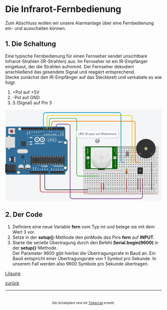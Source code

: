  <link rel="stylesheet" href="https://hi2272.github.io/StyleMD.css">


# Die Infrarot-Fernbedienung
Zum Abschluss wollen wir unsere Alarmanlage über eine Fernbedienung ein- und ausschalten können.
## 1. Die Schaltung
Eine typische Fernbedienung für einen Fernseher sendet unsichtbare Infrarot-Strahlen (IR-Strahlen) aus. Im Fernseher ist ein IR-Empfänger eingebaut, der die Strahlen aufnimmt. Der Fernseher dekodiert anschließend das gesendete Signal und reagiert entsprechend.  
Stecke zunächst den IR-Empfänger auf das Steckbrett und verkabele es wie folgt:
1. +Pol auf +5V
2. -Pol auf GND
3. S (Signal) auf Pin 3  
   
![Alt text](sc1.png)  
## 2. Der Code

1. Definiere eine neue Variable **fern** vom Typ int und belege sie mit dem Wert 3 vor.
2. Setze in der **setup()**-Methode den pinMode des Pins **fern** auf **INPUT**.
3. Starte die serielle Übertragung durch den Befehl **Serial.begin(9600)** in der **setup()**-Methode.  
   Der Parameter 9600 gibt hierbei die Übertragungsrate in Baud an. Ein Baud entspricht einer Übertragungsrate von 1 Symbol pro Sekunde. In unserem Fall werden also 9600 Symbole pro Sekunde übertragen.  


[Lösung](loesung.html)  



[zurück](../index.html)
***

<footer style="font-size:x-small;text-align: center;
    padding: 10px;
    margin: 10px;
    height: 10%;
    ">


  Die Schaltpläne sind mit <a href="https://www.tinkercad.com/dashboard">Tinkercad</a> erstellt. 
</footer>

